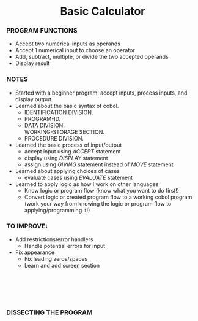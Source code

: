  **<h1 align="center">Basic Calculator</h1>**

### **PROGRAM FUNCTIONS**
- Accept two numerical inputs as operands
- Accept 1 numerical input to choose an operator
- Add, subtract, multiple, or divide the two accepted operands
- Display result

### **NOTES**
- Started with a beginner program: accept inputs, process inputs, and display output.
- Learned about the basic syntax of cobol.
    - IDENTIFICATION DIVISION.
    - PROGRAM-ID.
    - DATA DIVISION.<br>WORKING-STORAGE SECTION.
    - PROCEDURE DIVISION.
- Learned the basic process of input/output
    - accept input using _ACCEPT_ statement
    - display using _DISPLAY_ statement
    - assign using _GIVING_ statement instead of _MOVE_ statement
- Learned about applying choices of cases
    - evaluate cases using _EVALUATE_ statement
- Learned to apply logic as how I work on other languages
    - Know logic or program flow (know what you want to do first!)
    - Convert logic or created program flow to a working cobol program (work your way from knowing the logic or program flow to applying/programming it!)

### **TO IMPROVE:**
- Add restrictions/error handlers
    - Handle potential errors for input
- Fix appearance
    - Fix leading zeros/spaces
    - Learn and add screen section

<br><br><br>
#

### **DISSECTING THE PROGRAM**